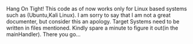 Hang On Tight! This code as of now works only for Linux based systems such as (Ubuntu,Kali Linux). 
I am sorry to say that I am not a great documenter, but consider this an apology. 
Target Systems need to be written in files mentioned. Kindly spare a minute to figure it out(in the mainHandler). 
There you go...
